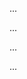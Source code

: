 <panel type="warning" header="Can follow a simple style guide :star::star:" expandable expanded no-close>

<panel type="warning" header="Can explain the importance of code quality :star::star:" expandable>
  <include src="../../book/codeQuality/introduction/basic/full.md" />
  <panel header=":trophy: Evidence" expanded>

...

  </panel>
</panel>

<panel type="warning" header="Can explain the need for following a standard :star::star:" expandable>
  <include src="../../book/codeQuality/followStandard/introduction/full.md" />
  <panel header=":trophy: Evidence" expanded>

...

  </panel>
</panel>

<panel type="warning" header="Can follow simple mechanical style rules :star::star:" expandable>
  <include src="../../book/codeQuality/followStandard/basic/full.md" />
  <panel header=":trophy: Evidence" expanded>

...

  </panel>
</panel>

<panel type="info" header="Can follow intermediate style rules :star::star::star:" expandable>
  <include src="../../book/codeQuality/followStandard/intermediate/full.md" />
  <panel header=":trophy: Evidence" expanded>

...

  </panel>
</panel>

</panel>

